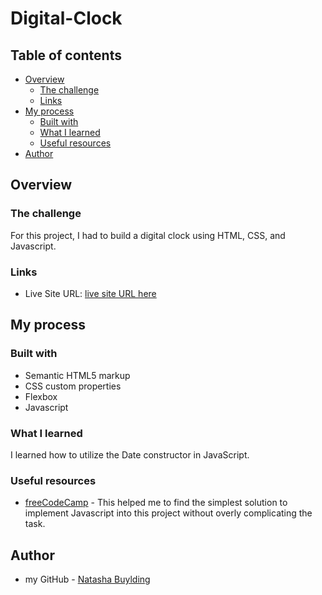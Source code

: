 # Digital-Clock

## Table of contents

- [Overview](#overview)
  - [The challenge](#the-challenge)
  - [Links](#links)
- [My process](#my-process)
  - [Built with](#built-with)
  - [What I learned](#what-i-learned)
  - [Useful resources](#useful-resources)
- [Author](#author)

## Overview

### The challenge

For this project, I had to build a digital clock using HTML, CSS, and Javascript. 

### Links

- Live Site URL: [live site URL here](https://nbuylding.github.io/digital-clock/)

## My process

### Built with

- Semantic HTML5 markup
- CSS custom properties
- Flexbox
- Javascript

### What I learned

I learned how to utilize the Date constructor in JavaScript.

### Useful resources

- [freeCodeCamp](https://www.freeCodeCamp.com) - This helped me to find the simplest solution to implement Javascript into this project without overly complicating the task.

## Author

- my GitHub - [Natasha Buylding](https://github.com/nbuylding)

